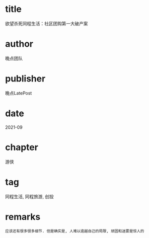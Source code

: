 # title
欲望杀死同程生活：社区团购第一大破产案

# author
晚点团队

# publisher
晚点LatePost

# date
2021-09

# chapter
游侠

# tag
同程生活, 同程旅游, 创投

# remarks
`应该还有很多很多细节. 但是确实是, 人难以逾越自己的局限, 顽固和迷雾是惊人的`
